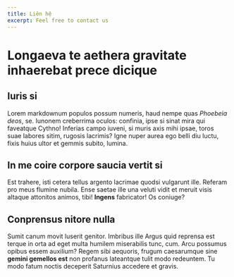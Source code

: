 ```yaml
---
title: Liên hệ
excerpt: Feel free to contact us
---
```


# Longaeva te aethera gravitate inhaerebat prece dicique

## Iuris si

Lorem markdownum populos possum numeris, haud nempe quas *Phoebeia deos*, se.
Iunonem creberrima oculos: confinia, ipse si sinat mira qui faveatque Cythno!
Inferias campo iuveni, si muris axis mihi ipsae, toros suae labores sitim,
rugosis lacrimis? Igne nuper aurea ego belli diu luctu, fixis huius ultor et
gemmis subito, lumina.

## In me coire corpore saucia vertit si

Est trahere, isti cetera tellus argento lacrimae quodsi vulgarunt ille. Referam
pro meus flumine nubila. Ense saetae ille una veluti vidit et meruit visis
altaque attonitos animos, tibi! **Ingens** fabricator! Os coniuge?

## Conprensus nitore nulla

Sumit canum movit luserit genitor. Imbribus ille Argus quid reprensa est terque
in orta ad eget multa humilem miserabilis tunc, cum. Arcu possumus opibus essem
auxilium? Regem sibi aequoris, frugum caesarumque sine **gemini gemellos est**
non profanus lateantque tulit modo redeuntem. Tu modo fatum noctis deceperit
Saturnius accedere et gravis.